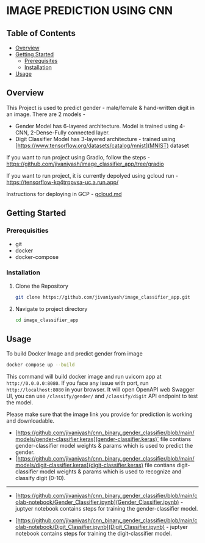 # IMAGE PREDICTION USING CNN

## Table of Contents
- [Overview](#overview)
- [Getting Started](#getting-started)
    - [Prerequisites](#prerequisites)
    - [Installation](#installation)
- [Usage](#usage)

## Overview
This Project is used to predict gender - male/female & hand-written digit in an image. There are 2 models - 
- Gender Model has 6-layered architecture. Model is trained using 4-CNN, 2-Dense-Fully connected layer.
- Digit Classifier Model has 3-layered architecture - trained using [https://www.tensorflow.org/datasets/catalog/mnist](MNIST) dataset

If you want to run project using Gradio, follow the steps - https://github.com/jivaniyash/image_classifier_app/tree/gradio

If you want to run project, it is currently depolyed using gcloud run - https://tensorflow-kq4trppvsa-uc.a.run.app/

Instructions for deploying in GCP - [gcloud.md](https://github.com/jivaniyash/image_classifier_app/blob/main/gcloud.md)

## Getting Started

### Prerequisities

- git
- docker
- docker-compose

### Installation

1. Clone the Repository
    ```bash
    git clone https://github.com/jivaniyash/image_classifier_app.git
    ```

2. Navigate to project directory
    ```bash
    cd image_classifier_app
    ```
## Usage

To build Docker Image and predict gender from image
```bash
docker compose up --build
```

This command will build docker image and run uvicorn app at `http://0.0.0.0:8080`. If you face any issue with port, run `http://localhost:8080` in your browser. It will open OpenAPI web Swagger UI, you can use `/classify/gender/` and `/classify/digit` API endpoint to test the model.

Please make sure that the image link you provide for prediction is working and downloadable.

- [https://github.com/jivaniyash/cnn_binary_gender_classifier/blob/main/models/gender-classifier.keras](gender-classifier.keras)` file contians gender-classifier model weights & params which is used to predict the gender. 
- [https://github.com/jivaniyash/cnn_binary_gender_classifier/blob/main/models/digit-classifier.keras](digit-classifier.keras) file contians digit-classifier model weights & params which is used to recognize and classify digit (0-10). 
---

- [https://github.com/jivaniyash/cnn_binary_gender_classifier/blob/main/colab-notebook/Gender_Classifier.ipynb](Gender_Classifier.ipynb) - juptyer notebook contains steps for training the gender-classifier model.

- [https://github.com/jivaniyash/cnn_binary_gender_classifier/blob/main/colab-notebook/Digit_Classifier.ipynb](Digit_Classifier.ipynb)  - juptyer notebook contains steps for training the digit-classifier model.
 